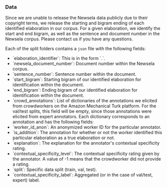 ### Data

Since we are unable to release the Newsela data publicly due to their copyright terms, we release the starting and bigram ending of each identified elaboration in our corpus. For a given elaboration, we identify the start and end bigram, as well as the sentence and document number in the Newsela corpus. Please contact us if you have any questions. 

Each of the split folders contains a `json` file with the following fields:

<ul>
  <li> `elaboration_identifier`: This is in the form `<newsela_doc_number>.<sentence_number_in_doc>`. </li>
  <li> `newsela_document_number`: Document number within the Newsela corpus.</li>
  <li> `sentence_number`: Sentence number within the document. </li>
  <li> `start_bigram`: Starting bigram of our identified elaboration for identification within the document. </li>
  <li> 'end_bigram`: Ending bigram of our identified elaboration for identification within the document. </li>
  <li> `crowd_annotations`: List of dictionaries of the annotations we elicited from crowdworkers on the Amazon Mechanical Turk platform. For the val/test splits, this field will be empty, since those annotations were elicited from expert annotators. Each dictionary corresponds to an annotation and has the following fields: 
  	<li> `worker_id_anon`: An anonymized worker ID for the particular annotator. </li>
  	<li> `is_addition`: The annotation for whether or not the worker identified this particular elaboration as a true elaboration or not. </li>
  	<li> `explanation`: The explanation for the annotator's contextual specificity rating. </li>
  	<li> `contextual_specificity_level`: The contextual specificity rating given by the annotator. A value of -1 means that the crowdworker did not provide a rating. </li>
  </li>
  <li> `split`: Specific data split (train, val, test). </li>
  <li> `contextual_specificity_label`: Aggregated (or in the case of val/test, expert) label. </li>
</ul> 
